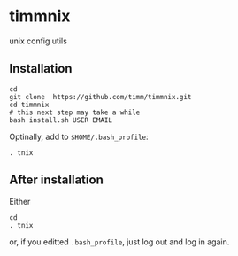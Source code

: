 timmnix
=======

unix config utils

## Installation

```
cd 
git clone  https://github.com/timm/timmnix.git
cd timmnix
# this next step may take a while
bash install.sh USER EMAIL 

```

Optinally, add to `$HOME/.bash_profile`:

```
. tnix
```

## After installation

Either

```
cd 
. tnix
```

or, if you editted `.bash_profile`, just log out and log in again.




